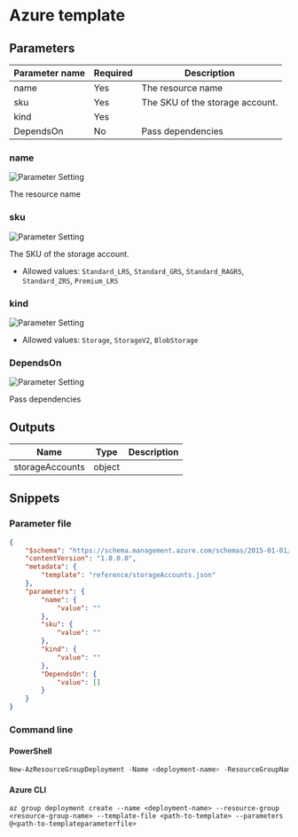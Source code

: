 # Azure template

## Parameters

Parameter name | Required | Description
-------------- | -------- | -----------
name           | Yes      | The resource name
sku            | Yes      | The SKU of the storage account.
kind           | Yes      |
DependsOn      | No       | Pass dependencies

### name

![Parameter Setting](https://img.shields.io/badge/parameter-required-orange?style=flat-square)

The resource name

### sku

![Parameter Setting](https://img.shields.io/badge/parameter-required-orange?style=flat-square)

The SKU of the storage account.

- Allowed values: `Standard_LRS`, `Standard_GRS`, `Standard_RAGRS`, `Standard_ZRS`, `Premium_LRS`

### kind

![Parameter Setting](https://img.shields.io/badge/parameter-required-orange?style=flat-square)



- Allowed values: `Storage`, `StorageV2`, `BlobStorage`

### DependsOn

![Parameter Setting](https://img.shields.io/badge/parameter-optional-green?style=flat-square)

Pass dependencies

## Outputs

Name | Type | Description
---- | ---- | -----------
storageAccounts | object |

## Snippets

### Parameter file

```json
{
    "$schema": "https://schema.management.azure.com/schemas/2015-01-01/deploymentParameters.json#",
    "contentVersion": "1.0.0.0",
    "metadata": {
        "template": "reference/storageAccounts.json"
    },
    "parameters": {
        "name": {
            "value": ""
        },
        "sku": {
            "value": ""
        },
        "kind": {
            "value": ""
        },
        "DependsOn": {
            "value": []
        }
    }
}
```

### Command line

#### PowerShell

```powershell
New-AzResourceGroupDeployment -Name <deployment-name> -ResourceGroupName <resource-group-name> -TemplateFile <path-to-template> -TemplateParameterFile <path-to-templateparameter>
```

#### Azure CLI

```text
az group deployment create --name <deployment-name> --resource-group <resource-group-name> --template-file <path-to-template> --parameters @<path-to-templateparameterfile>
```
